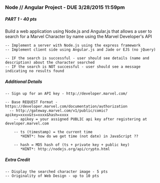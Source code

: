 ### Node // Angular Project - DUE 3/28/2015 11:59pm

##### PART 1 - 40 pts

Build a web application using Node.js and Angular.js that allows a user to search for a Marvel Character by name using the Marvel Developer's API

    -- Implement a server with Node.js using the express framework
    -- Implement client side using Angular.js and Jade or EJS (no jQuery)

    -- IF the search is successful - user should see details (name and description) about the character searched
    -- IF the search is NOT successful - user should see a message indicating no results found


##### Additional Details

    -- Sign up for an API key - http://developer.marvel.com/
    
    -- Base REQUEST Format - https://developer.marvel.com/documentation/authorization
      -- http://gateway.marvel.com/v1/public/comic?apikey=xxxx&ts=xxxx&hash=xxxx
        -- apikey = your assigned PUBLIC api key after registering at developer.marvel.com
        
        -- ts (timestamp) = the current time 
           *HINT*: how do we get time (not date) in JavaScript ??
           
        -- hash = MD5 hash of (ts + private key + public key)
           *HINT*: http://nodejs.org/api/crypto.html


##### Extra Credit

    -- Display the searched character image - 5 pts
    -- Originality of Web Design - up to 10 pts

